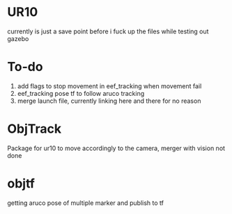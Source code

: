 # UR10
currently is just a save point before i fuck up the files while testing out gazebo

# To-do
1. add flags to stop movement in eef_tracking when movement fail 
2. eef_tracking pose tf to follow aruco tracking
3. merge launch file, currently linking here and there for no reason

# ObjTrack
Package for ur10 to move accordingly to the camera, merger with vision not done

# objtf
getting aruco pose of multiple marker and publish to tf

